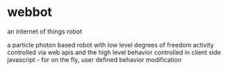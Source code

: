 # webbot
an internet of things robot

a particle photon based robot with low level degrees of freedom activity controlled via web apis and the high level behavior controlled in client side javascript - for on the fly, user defined behavior modification
